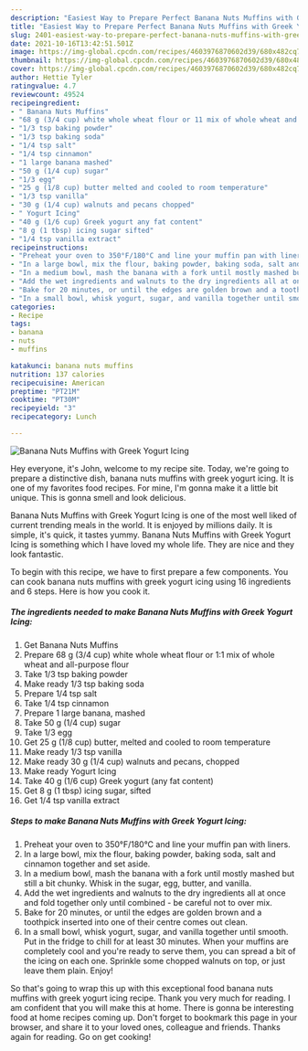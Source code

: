 ```yaml
---
description: "Easiest Way to Prepare Perfect Banana Nuts Muffins with Greek Yogurt Icing"
title: "Easiest Way to Prepare Perfect Banana Nuts Muffins with Greek Yogurt Icing"
slug: 2401-easiest-way-to-prepare-perfect-banana-nuts-muffins-with-greek-yogurt-icing
date: 2021-10-16T13:42:51.501Z
image: https://img-global.cpcdn.com/recipes/4603976870602d39/680x482cq70/banana-nuts-muffins-with-greek-yogurt-icing-recipe-main-photo.jpg
thumbnail: https://img-global.cpcdn.com/recipes/4603976870602d39/680x482cq70/banana-nuts-muffins-with-greek-yogurt-icing-recipe-main-photo.jpg
cover: https://img-global.cpcdn.com/recipes/4603976870602d39/680x482cq70/banana-nuts-muffins-with-greek-yogurt-icing-recipe-main-photo.jpg
author: Hettie Tyler
ratingvalue: 4.7
reviewcount: 49524
recipeingredient:
- " Banana Nuts Muffins"
- "68 g (3/4 cup) white whole wheat flour or 11 mix of whole wheat and allpurpose flour"
- "1/3 tsp baking powder"
- "1/3 tsp baking soda"
- "1/4 tsp salt"
- "1/4 tsp cinnamon"
- "1 large banana mashed"
- "50 g (1/4 cup) sugar"
- "1/3 egg"
- "25 g (1/8 cup) butter melted and cooled to room temperature"
- "1/3 tsp vanilla"
- "30 g (1/4 cup) walnuts and pecans chopped"
- " Yogurt Icing"
- "40 g (1/6 cup) Greek yogurt any fat content"
- "8 g (1 tbsp) icing sugar sifted"
- "1/4 tsp vanilla extract"
recipeinstructions:
- "Preheat your oven to 350°F/180°C and line your muffin pan with liners."
- "In a large bowl, mix the flour, baking powder, baking soda, salt and cinnamon together and set aside."
- "In a medium bowl, mash the banana with a fork until mostly mashed but still a bit chunky. Whisk in the sugar, egg, butter, and vanilla."
- "Add the wet ingredients and walnuts to the dry ingredients all at once and fold together only until combined - be careful not to over mix."
- "Bake for 20 minutes, or until the edges are golden brown and a toothpick inserted into one of their centre comes out clean."
- "In a small bowl, whisk yogurt, sugar, and vanilla together until smooth. Put in the fridge to chill for at least 30 minutes. When your muffins are completely cool and you're ready to serve them, you can spread a bit of the icing on each one. Sprinkle some chopped walnuts on top, or just leave them plain. Enjoy!"
categories:
- Recipe
tags:
- banana
- nuts
- muffins

katakunci: banana nuts muffins 
nutrition: 137 calories
recipecuisine: American
preptime: "PT21M"
cooktime: "PT30M"
recipeyield: "3"
recipecategory: Lunch

---
```



![Banana Nuts Muffins with Greek Yogurt Icing](https://img-global.cpcdn.com/recipes/4603976870602d39/680x482cq70/banana-nuts-muffins-with-greek-yogurt-icing-recipe-main-photo.jpg)

Hey everyone, it's John, welcome to my recipe site. Today, we're going to prepare a distinctive dish, banana nuts muffins with greek yogurt icing. It is one of my favorites food recipes. For mine, I'm gonna make it a little bit unique. This is gonna smell and look delicious.

Banana Nuts Muffins with Greek Yogurt Icing is one of the most well liked of current trending meals in the world. It is enjoyed by millions daily. It is simple, it's quick, it tastes yummy. Banana Nuts Muffins with Greek Yogurt Icing is something which I have loved my whole life. They are nice and they look fantastic.




To begin with this recipe, we have to first prepare a few components. You can cook banana nuts muffins with greek yogurt icing using 16 ingredients and 6 steps. Here is how you cook it.

<!--inarticleads1-->

##### The ingredients needed to make Banana Nuts Muffins with Greek Yogurt Icing:

1. Get  Banana Nuts Muffins
1. Prepare 68 g (3/4 cup) white whole wheat flour or 1:1 mix of whole wheat and all-purpose flour
1. Take 1/3 tsp baking powder
1. Make ready 1/3 tsp baking soda
1. Prepare 1/4 tsp salt
1. Take 1/4 tsp cinnamon
1. Prepare 1 large banana, mashed
1. Take 50 g (1/4 cup) sugar
1. Take 1/3 egg
1. Get 25 g (1/8 cup) butter, melted and cooled to room temperature
1. Make ready 1/3 tsp vanilla
1. Make ready 30 g (1/4 cup) walnuts and pecans, chopped
1. Make ready  Yogurt Icing
1. Take 40 g (1/6 cup) Greek yogurt (any fat content)
1. Get 8 g (1 tbsp) icing sugar, sifted
1. Get 1/4 tsp vanilla extract




<!--inarticleads2-->

##### Steps to make Banana Nuts Muffins with Greek Yogurt Icing:

1. Preheat your oven to 350°F/180°C and line your muffin pan with liners.
1. In a large bowl, mix the flour, baking powder, baking soda, salt and cinnamon together and set aside.
1. In a medium bowl, mash the banana with a fork until mostly mashed but still a bit chunky. Whisk in the sugar, egg, butter, and vanilla.
1. Add the wet ingredients and walnuts to the dry ingredients all at once and fold together only until combined - be careful not to over mix.
1. Bake for 20 minutes, or until the edges are golden brown and a toothpick inserted into one of their centre comes out clean.
1. In a small bowl, whisk yogurt, sugar, and vanilla together until smooth. Put in the fridge to chill for at least 30 minutes. When your muffins are completely cool and you're ready to serve them, you can spread a bit of the icing on each one. Sprinkle some chopped walnuts on top, or just leave them plain. Enjoy!




So that's going to wrap this up with this exceptional food banana nuts muffins with greek yogurt icing recipe. Thank you very much for reading. I am confident that you will make this at home. There is gonna be interesting food at home recipes coming up. Don't forget to bookmark this page in your browser, and share it to your loved ones, colleague and friends. Thanks again for reading. Go on get cooking!
